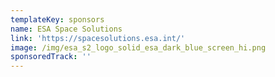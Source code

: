 ```yaml
---
templateKey: sponsors
name: ESA Space Solutions
link: 'https://spacesolutions.esa.int/'
image: /img/esa_s2_logo_solid_esa_dark_blue_screen_hi.png
sponsoredTrack: ''
---
```

